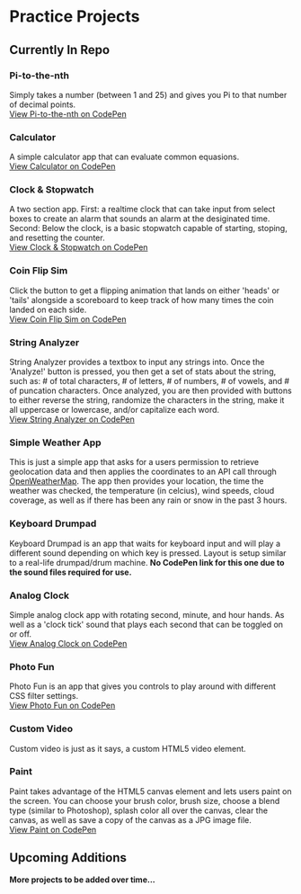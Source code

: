 # Practice Projects

## Currently In Repo

### Pi-to-the-nth
Simply takes a number (between 1 and 25) and gives you Pi to that number of decimal points.  
[View Pi-to-the-nth on CodePen](https://codepen.io/mikallwilsonn/pen/YEeJjY)
  

### Calculator
A simple calculator app that can evaluate common equasions.  
[View Calculator on CodePen](https://codepen.io/mikallwilsonn/pen/WXMagB)
  

### Clock & Stopwatch
A two section app. First: a realtime clock that can take input from select boxes to create an alarm that sounds an alarm at the desiginated time. Second: Below the clock, is a basic stopwatch capable of starting, stoping, and resetting the counter.  
[View Clock & Stopwatch on CodePen](https://codepen.io/mikallwilsonn/pen/xPYyer)
  

### Coin Flip Sim
Click the button to get a flipping animation that lands on either 'heads' or 'tails' alongside a scoreboard to keep track of how many times the coin landed on each side.  
[View Coin Flip Sim on CodePen](https://codepen.io/mikallwilsonn/pen/mqXzaj)
  

### String Analyzer
String Analyzer provides a textbox to input any strings into. Once the 'Analyze!' button is pressed, you then get a set of stats about the string, such as: # of total characters, # of letters, # of numbers, # of vowels, and # of puncation characters. Once analyzed, you are then provided with buttons to either reverse the string, randomize the characters in the string, make it all uppercase or lowercase, and/or capitalize each word.  
[View String Analyzer on CodePen](https://codepen.io/mikallwilsonn/pen/xPYyQq)  
  

### Simple Weather App
This is just a simple app that asks for a users permission to retrieve geolocation data and then applies the coordinates to an API call through [OpenWeatherMap](https://openweathermap.org). The app then provides your location, the time the weather was checked, the temperature (in celcius), wind speeds, cloud coverage, as well as if there has been any rain or snow in the past 3 hours. 
 
     
### Keyboard Drumpad
Keyboard Drumpad is an app that waits for keyboard input and will play a different sound depending on which key is pressed. Layout is setup similar to a real-life drumpad/drum machine.
**No CodePen link for this one due to the sound files required for use.**  
  
    
### Analog Clock
Simple analog clock app with rotating second, minute, and hour hands. As well as a 'clock tick' sound that plays each second that can be toggled on or off.  
[View Analog Clock on CodePen](https://codepen.io/mikallwilsonn/pen/ZaRPNW)  
  
    
### Photo Fun
Photo Fun is an app that gives you controls to play around with different CSS filter settings.  
[View Photo Fun on CodePen](https://codepen.io/mikallwilsonn/pen/rYrWad)    
  
    
### Custom Video
Custom video is just as it says, a custom HTML5 video element.  
  
    
### Paint
Paint takes advantage of the HTML5 canvas element and lets users paint on the screen. You can choose your brush color, brush size, choose a blend type (similar to Photoshop), splash color all over the canvas, clear the canvas, as well as save a copy of the canvas as a JPG image file.  
[View Paint on CodePen](https://codepen.io/mikallwilsonn/pen/vWVdgv)    
  
    
      
## Upcoming Additions
**More projects to be added over time...**
